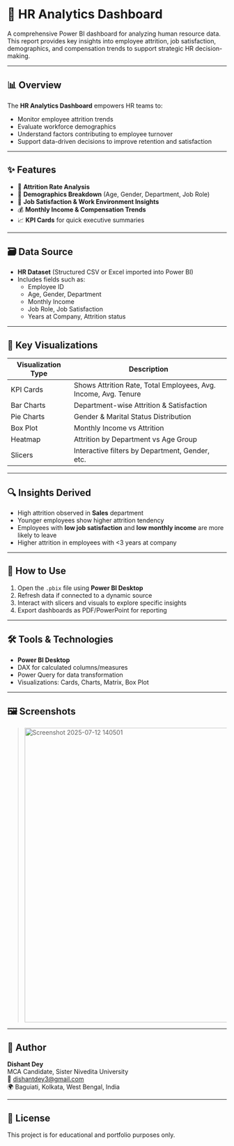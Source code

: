# 🧠 HR Analytics Dashboard

A comprehensive Power BI dashboard for analyzing human resource data. This report provides key insights into employee attrition, job satisfaction, demographics, and compensation trends to support strategic HR decision-making.

---

## 📊 Overview

The **HR Analytics Dashboard** empowers HR teams to:

- Monitor employee attrition trends
- Evaluate workforce demographics
- Understand factors contributing to employee turnover
- Support data-driven decisions to improve retention and satisfaction

---

## ✨ Features

- 🔻 **Attrition Rate Analysis**
- 👥 **Demographics Breakdown** (Age, Gender, Department, Job Role)
- 💼 **Job Satisfaction & Work Environment Insights**
- 💰 **Monthly Income & Compensation Trends**
- 📈 **KPI Cards** for quick executive summaries

---

## 🗃️ Data Source

- **HR Dataset** (Structured CSV or Excel imported into Power BI)
- Includes fields such as:
  - Employee ID
  - Age, Gender, Department
  - Monthly Income
  - Job Role, Job Satisfaction
  - Years at Company, Attrition status

---

## 📌 Key Visualizations

| Visualization Type | Description |
|---------------------|-------------|
| KPI Cards           | Shows Attrition Rate, Total Employees, Avg. Income, Avg. Tenure |
| Bar Charts          | Department-wise Attrition & Satisfaction |
| Pie Charts          | Gender & Marital Status Distribution |
| Box Plot            | Monthly Income vs Attrition |
| Heatmap             | Attrition by Department vs Age Group |
| Slicers             | Interactive filters by Department, Gender, etc. |

---

## 🔍 Insights Derived

- High attrition observed in **Sales** department
- Younger employees show higher attrition tendency
- Employees with **low job satisfaction** and **low monthly income** are more likely to leave
- Higher attrition in employees with <3 years at company

---

## 🚀 How to Use

1. Open the `.pbix` file using **Power BI Desktop**
2. Refresh data if connected to a dynamic source
3. Interact with slicers and visuals to explore specific insights
4. Export dashboards as PDF/PowerPoint for reporting

---

## 🛠️ Tools & Technologies

- **Power BI Desktop**
- DAX for calculated columns/measures
- Power Query for data transformation
- Visualizations: Cards, Charts, Matrix, Box Plot

---

## 🖼️ Screenshots

> <img width="1025" height="675" alt="Screenshot 2025-07-12 140501" src="https://github.com/user-attachments/assets/fcb32a56-ac03-4c26-bbcf-e7764127cbb6" />


---

## 👤 Author

**Dishant Dey**  
MCA Candidate, Sister Nivedita University  
📧 [dishantdey3@gmail.com](mailto:dishantdey3@gmail.com)  
🌍 Baguiati, Kolkata, West Bengal, India

---

## 📁 License

This project is for educational and portfolio purposes only.
